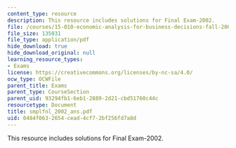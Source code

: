 ```yaml
---
content_type: resource
description: This resource includes solutions for Final Exam-2002.
file: /courses/15-010-economic-analysis-for-business-decisions-fall-2004/0484f0632654cead4cf72bf256fd7a8d_smplfnl_2002_ans.pdf
file_size: 135031
file_type: application/pdf
hide_download: true
hide_download_original: null
learning_resource_types:
- Exams
license: https://creativecommons.org/licenses/by-nc-sa/4.0/
ocw_type: OCWFile
parent_title: Exams
parent_type: CourseSection
parent_uid: 93294fb1-6eb1-2889-2d21-cbd51760c44c
resourcetype: Document
title: smplfnl_2002_ans.pdf
uid: 0484f063-2654-cead-4cf7-2bf256fd7a8d
---
```

This resource includes solutions for Final Exam-2002.